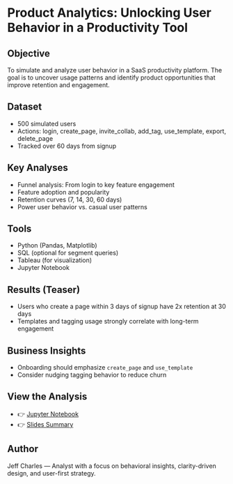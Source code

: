 # Product Analytics: Unlocking User Behavior in a Productivity Tool

## Objective
To simulate and analyze user behavior in a SaaS productivity platform. The goal is to uncover usage patterns and identify product opportunities that improve retention and engagement.

## Dataset
- 500 simulated users
- Actions: login, create_page, invite_collab, add_tag, use_template, export, delete_page
- Tracked over 60 days from signup

## Key Analyses
- Funnel analysis: From login to key feature engagement
- Feature adoption and popularity
- Retention curves (7, 14, 30, 60 days)
- Power user behavior vs. casual user patterns

## Tools
- Python (Pandas, Matplotlib)
- SQL (optional for segment queries)
- Tableau (for visualization)
- Jupyter Notebook

## Results (Teaser)
- Users who create a page within 3 days of signup have 2x retention at 30 days
- Templates and tagging usage strongly correlate with long-term engagement

## Business Insights
- Onboarding should emphasize `create_page` and `use_template`
- Consider nudging tagging behavior to reduce churn

## View the Analysis
- 👉 [Jupyter Notebook](./notebooks/user_behavior_analysis.ipynb)
- 👉 [Slides Summary](./slides/product_insights_summary.pdf)

## Author
Jeff Charles — Analyst with a focus on behavioral insights, clarity-driven design, and user-first strategy.
